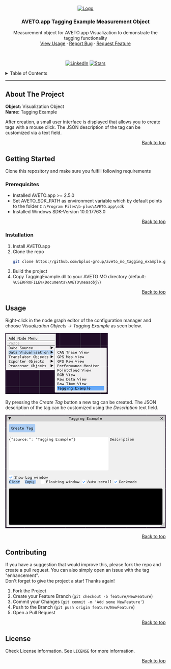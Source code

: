 <!-- PROJECT LOGO -->
<br />
<div align="center">
  <a href="https://www.b-plus.com/de/home">
    <img src="https://www.b-plus.com/fileadmin/data_storage/images/b-plus_Logo.png" alt="Logo" width="150" height="150">
  </a>
  
  <h3 align="center">AVETO.app Tagging Example Measurement Object</h3>

  <p align="center">
    Measurement object for AVETO.app Visualization to demonstrate the tagging functionality
    <br />
    <a href="#usage">View Usage</a>
    ·
    <a href="https://github.com/bplus-group/aveto_mo_tagging_example/issues">Report Bug</a>
    ·
    <a href="https://github.com/bplus-group/aveto_mo_tagging_example/issues">Request Feature</a>
  </p>
</div>
<br />

<!-- PROJECT SHIELDS -->
<div align="center">

  [![LinkedIn][linkedin-shield]][linkedin-url]
  [![Stars][star-shield]][star-url]

</div>

<!-- TABLE OF CONTENTS -->
<details>
  <summary>Table of Contents</summary>
  <ol>
    <li>
      <a href="#about-the-project">About The Project</a>
    </li>
    <li>
      <a href="#getting-started">Getting Started</a>
      <ul>
        <li><a href="#prerequisites">Prerequisites</a></li>
        <li><a href="#installation">Installation</a></li>
      </ul>
    </li>
    <li><a href="#usage">Usage</a></li>
    <li><a href="#contributing">Contributing</a></li>
    <li><a href="#license">License</a></li>
  </ol>
</details>

---

## About The Project

**Object:** Visualization Object  
**Name:** Tagging Example  

After creation, a small user interface is displayed that allows you to create tags with a mouse click. The JSON description of the tag can be customized via a text field.

<p align="right"><a href="#top">Back to top</a></p>

## Getting Started

Clone this repository and make sure you fulfill following requirements

### Prerequisites

- Installed AVETO.app >= 2.5.0
- Set AVETO_SDK_PATH as environment variable which by default points to the folder `C:\Program Files\b-plus\AVETO.app\sdk`
- Installed Windows SDK-Version 10.0.17763.0

<p align="right"><a href="#top">Back to top</a></p>

### Installation

1. Install AVETO.app
2. Clone the repo
   ```sh
   git clone https://github.com/bplus-group/aveto_mo_tagging_example.git
   ```
5. Build the project
6. Copy TaggingExample.dll to your AVETO MO directory (default: `%USERPROFILE%\Documents\AVETO\measobj\`)

<p align="right"><a href="#top">Back to top</a></p>

## Usage

Right-click in the node graph editor of the configuration manager and choose *Visualization Objects -> Tagging Example* as seen below.

![taggingexample][taggingexample]

By pressing the *Create Tag* button a new tag can be created. The JSON description of the tag can be customized using the *Description* text field.

![taggingexample_ui][taggingexample_ui]

<p align="right"><a href="#top">Back to top</a></p>

## Contributing


If you have a suggestion that would improve this, please fork the repo and create a pull request. You can also simply open an issue with the tag "enhancement".  
Don't forget to give the project a star! Thanks again!


1. Fork the Project
2. Create your Feature Branch (`git checkout -b feature/NewFeature`)
3. Commit your Changes (`git commit -m 'Add some NewFeature'`)
4. Push to the Branch (`git push origin feature/NewFeature`)
5. Open a Pull Request

<p align="right"><a href="#top">Back to top</a></p>

## License

Check License information. See `LICENSE` for more information.

<p align="right"><a href="#top">Back to top</a></p>








<!---Links And Images -->
[linkedin-shield]: https://img.shields.io/badge/-LinkedIn-black.svg?style=for-the-badge&logo=linkedin&color=808080
[linkedin-url]: https://de.linkedin.com/company/b-plus-group
[star-shield]: https://img.shields.io/github/stars/bplus-group/aveto_mo_tagging_example.svg?style=for-the-badge&color=144E73&labelColor=808080
[star-url]: https://github.com/bplus-group/aveto_mo_tagging_example
[taggingexample]: ./docs/images/taggingexample.png "Tagging Example"
[taggingexample_ui]: ./docs/images/taggingexample_ui.png "Tagging Example UI"

